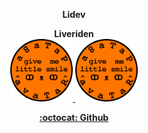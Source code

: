 <div align="center">

**Lidev**

</div>
<div align="center">
<strong>Liveriden</strong>
</div>
<div align="center">
<a href="https://github.com/liveriden" title="Liveriden">
<img src="https://github.com/liveriden/lidev/raw/main/media/img/smile-browser-image.png" alt="Liveriden logo" width="100" height="100">
<img src="https://github.com/liveriden/lidev/raw/main/media/img/smile-browser-image.png" alt="Liveriden logo" width="100" height="100">
</a>
</div>
<div align="center">

<strong>[:octocat: Github](https://github.com/)</strong>

</div>
<!-- 'liveridenʳ࿕☦' -->
